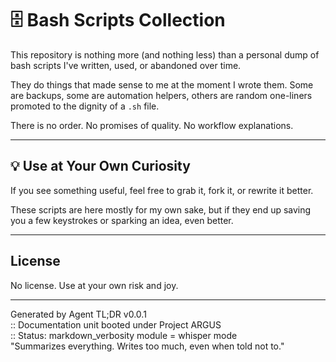 # 🗄️ Bash Scripts Collection

This repository is nothing more (and nothing less) than a personal dump of bash scripts I've written, used, or abandoned over time.

They do things that made sense to me at the moment I wrote them. Some are backups, some are automation helpers, others are random one-liners promoted to the dignity of a `.sh` file.

There is no order. No promises of quality. No workflow explanations.

---

## 💡 Use at Your Own Curiosity

If you see something useful, feel free to grab it, fork it, or rewrite it better.

These scripts are here mostly for my own sake, but if they end up saving you a few keystrokes or sparking an idea, even better.

---

## License

No license. Use at your own risk and joy.

---
Generated by Agent TL;DR v0.0.1  
:: Documentation unit booted under Project ARGUS  
:: Status: markdown_verbosity module = whisper mode  
"Summarizes everything. Writes too much, even when told not to."
